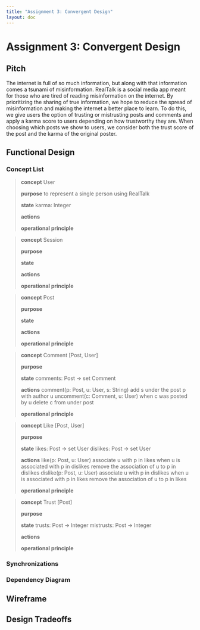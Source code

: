 ```yaml
---
title: "Assignment 3: Convergent Design"
layout: doc
---
```


# Assignment 3: Convergent Design

## Pitch
The internet is full of so much information, but along with that information comes a tsunami of misinformation. RealTalk is a social media app meant for those who are tired of reading misinformation on the internet. By prioritizing the sharing of true information, we hope to reduce the spread of misinformation and making the internet a better place to learn. To do this, we give users the option of trusting or mistrusting posts and comments and apply a karma score to users depending on how trustworthy they are. When choosing which posts we show to users, we consider both the trust score of the post and the karma of the original poster. 

## Functional Design

### Concept List

>**concept** User
>
>**purpose**
> to represent a single person using RealTalk
>
>**state**
> karma: Integer
>
>**actions**
>
>**operational principle**

>**concept** Session
>
>**purpose**
>
>**state**
>
>**actions**
>
>**operational principle**

>**concept** Post
>
>**purpose**
>
>**state**
>
>**actions**
>
>**operational principle**

>**concept** Comment \[Post, User]
>
>**purpose**
>
>**state**
> comments: Post -> set Comment
>
>**actions**
> comment(p: Post, u: User, s: String)
>   add s under the post p with author u
> uncomment(c: Comment, u: User)
>   when c was posted by u
>   delete c from under post
>
>**operational principle**

>**concept** Like \[Post, User]
>
>**purpose**
>
>**state**
> likes: Post -> set User
> dislikes: Post -> set User
>
>**actions**
> like(p: Post, u: User)
>   associate u with p in likes
>   when u is associated with p in dislikes
>   remove the association of u to p in dislikes
> dislike(p: Post, u: User)
>   associate u with p in dislikes
>   when u is associated with p in likes
>   remove the association of u to p in likes
>
>**operational principle**

>**concept** Trust \[Post]
>
>**purpose**
>
>**state**
> trusts: Post -> Integer
> mistrusts: Post -> Integer
>
>**actions**
>
>**operational principle**

### Synchronizations

### Dependency Diagram

## Wireframe

## Design Tradeoffs